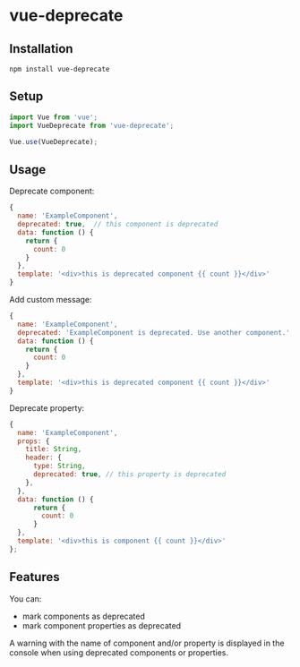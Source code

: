 # vue-deprecate

## Installation

```
npm install vue-deprecate
```

## Setup
```js
import Vue from 'vue';
import VueDeprecate from 'vue-deprecate';

Vue.use(VueDeprecate);
```

## Usage

Deprecate component:
```js
{
  name: 'ExampleComponent',
  deprecated: true,  // this component is deprecated
  data: function () {
    return {
      count: 0
    }
  },
  template: '<div>this is deprecated component {{ count }}</div>'
}
```

Add custom message:
```js
{
  name: 'ExampleComponent',
  deprecated: 'ExampleComponent is deprecated. Use another component.',  // this component is deprecated
  data: function () {
    return {
      count: 0
    }
  },
  template: '<div>this is deprecated component {{ count }}</div>'
}
```

Deprecate property:
```js
{
  name: 'ExampleComponent',
  props: {
    title: String,
    header: {
      type: String,
      deprecated: true, // this property is deprecated
    },
  },
  data: function () {
      return {
        count: 0
      }
  },
  template: '<div>this is component {{ count }}</div>'
};
```

## Features

You can:
- mark components as deprecated
- mark component properties as deprecated

A warning with the name of component and/or property is displayed in the console when using deprecated components or properties. 



